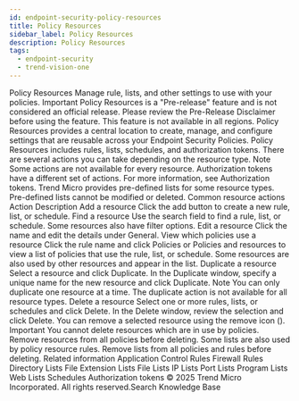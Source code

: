 ```yaml
---
id: endpoint-security-policy-resources
title: Policy Resources
sidebar_label: Policy Resources
description: Policy Resources
tags:
  - endpoint-security
  - trend-vision-one
---
```


 Policy Resources Manage rule, lists, and other settings to use with your policies. Important Policy Resources is a "Pre-release" feature and is not considered an official release. Please review the Pre-Release Disclaimer before using the feature. This feature is not available in all regions. Policy Resources provides a central location to create, manage, and configure settings that are reusable across your Endpoint Security Policies. Policy Resources includes rules, lists, schedules, and authorization tokens. There are several actions you can take depending on the resource type. Note Some actions are not available for every resource. Authorization tokens have a different set of actions. For more information, see Authorization tokens. Trend Micro provides pre-defined lists for some resource types. Pre-defined lists cannot be modified or deleted. Common resource actions Action Description Add a resource Click the add button to create a new rule, list, or schedule. Find a resource Use the search field to find a rule, list, or schedule. Some resources also have filter options. Edit a resource Click the name and edit the details under General. View which policies use a resource Click the rule name and click Policies or Policies and resources to view a list of policies that use the rule, list, or schedule. Some resources are also used by other resources and appear in the list. Duplicate a resource Select a resource and click Duplicate. In the Duplicate window, specify a unique name for the new resource and click Duplicate. Note You can only duplicate one resource at a time. The duplicate action is not available for all resource types. Delete a resource Select one or more rules, lists, or schedules and click Delete. In the Delete window, review the selection and click Delete. You can remove a selected resource using the remove icon (). Important You cannot delete resources which are in use by policies. Remove resources from all policies before deleting. Some lists are also used by policy resource rules. Remove lists from all policies and rules before deleting. Related information Application Control Rules Firewall Rules Directory Lists File Extension Lists File Lists IP Lists Port Lists Program Lists Web Lists Schedules Authorization tokens © 2025 Trend Micro Incorporated. All rights reserved.Search Knowledge Base